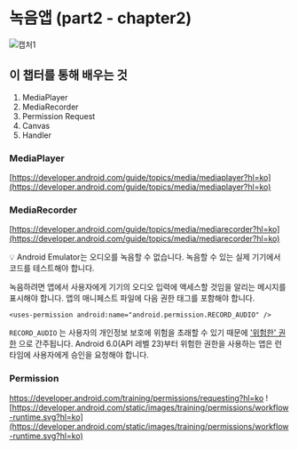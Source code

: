 # 녹음앱 (part2 - chapter2)

![캡처1](./screenshot/1.jpeg)

## 이 챕터를 통해 배우는 것

1. MediaPlayer
2. MediaRecorder
3. Permission Request
4. Canvas
5. Handler

### MediaPlayer

[https://developer.android.com/guide/topics/media/mediaplayer?hl=ko](https://developer.android.com/guide/topics/media/mediaplayer?hl=ko)

### MediaRecorder

[https://developer.android.com/guide/topics/media/mediarecorder?hl=ko](https://developer.android.com/guide/topics/media/mediarecorder?hl=ko)

<aside>
💡 Android Emulator는 오디오를 녹음할 수 없습니다. 녹음할 수 있는 실제 기기에서 코드를 테스트해야 합니다.

</aside>

녹음하려면 앱에서 사용자에게 기기의 오디오 입력에 액세스할 것임을 알리는 메시지를 표시해야 합니다. 앱의 매니페스트 파일에 다음 권한 태그를 포함해야 합니다.

`<uses-permission android:name="android.permission.RECORD_AUDIO" />`

`RECORD_AUDIO`
는 사용자의 개인정보 보호에 위험을 초래할 수 있기 때문에 ['위험한' 권한](https://developer.android.com/guide/topics/permissions/overview?hl=ko#dangerous_permissions)
으로 간주됩니다. Android 6.0(API 레벨 23)부터 위험한 권한을 사용하는 앱은 런타임에 사용자에게 승인을 요청해야 합니다.

### Permission
https://developer.android.com/training/permissions/requesting?hl=ko
![https://developer.android.com/static/images/training/permissions/workflow-runtime.svg?hl=ko](https://developer.android.com/static/images/training/permissions/workflow-runtime.svg?hl=ko)

